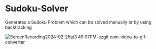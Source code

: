 # Sudoku-Solver
Generates a Sudoku Problem which can be solved manually or by using backtracking

![ScreenRecording2024-02-25at3 49 07PM-ezgif com-video-to-gif-converter](https://github.com/VisheshSaluja/Sudoku-Solver/assets/70054173/89a3a209-a1ad-47c6-a723-6851f5d55687)
